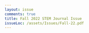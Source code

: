 ```yaml
---
layout: issue
comments: true
title: Fall 2022 STEM Journal Issue
issueLoc: /assets/Issues/Fall-22.pdf
---
```

